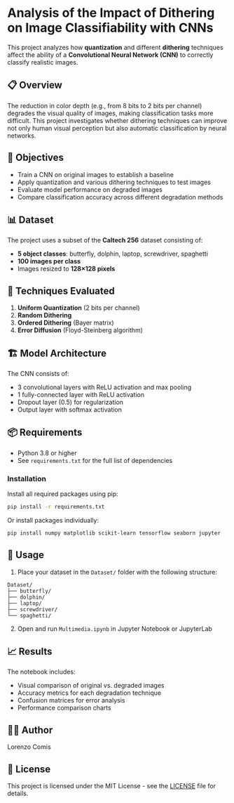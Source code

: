 # Analysis of the Impact of Dithering on Image Classifiability with CNNs

This project analyzes how **quantization** and different **dithering** techniques affect the ability of a **Convolutional Neural Network (CNN)** to correctly classify realistic images.

## 📋 Overview

The reduction in color depth (e.g., from 8 bits to 2 bits per channel) degrades the visual quality of images, making classification tasks more difficult. This project investigates whether dithering techniques can improve not only human visual perception but also automatic classification by neural networks.

## 🎯 Objectives

- Train a CNN on original images to establish a baseline
- Apply quantization and various dithering techniques to test images
- Evaluate model performance on degraded images
- Compare classification accuracy across different degradation methods

## 📊 Dataset

The project uses a subset of the **Caltech 256** dataset consisting of:
- **5 object classes**: butterfly, dolphin, laptop, screwdriver, spaghetti
- **100 images per class**
- Images resized to **128×128 pixels**

## 🔧 Techniques Evaluated

1. **Uniform Quantization** (2 bits per channel)
2. **Random Dithering**
3. **Ordered Dithering** (Bayer matrix)
4. **Error Diffusion** (Floyd-Steinberg algorithm)

## 🏗️ Model Architecture

The CNN consists of:
- 3 convolutional layers with ReLU activation and max pooling
- 1 fully-connected layer with ReLU activation
- Dropout layer (0.5) for regularization
- Output layer with softmax activation

## 📦 Requirements

- Python 3.8 or higher
- See `requirements.txt` for the full list of dependencies

### Installation

Install all required packages using pip:

```bash
pip install -r requirements.txt
```

Or install packages individually:

```bash
pip install numpy matplotlib scikit-learn tensorflow seaborn jupyter
```

## 🚀 Usage

1. Place your dataset in the `Dataset/` folder with the following structure:
```
Dataset/
├── butterfly/
├── dolphin/
├── laptop/
├── screwdriver/
└── spaghetti/
```

2. Open and run `Multimedia.ipynb` in Jupyter Notebook or JupyterLab

## 📈 Results

The notebook includes:
- Visual comparison of original vs. degraded images
- Accuracy metrics for each degradation technique
- Confusion matrices for error analysis
- Performance comparison charts

## 👨‍💻 Author

Lorenzo Comis

## 📄 License

This project is licensed under the MIT License - see the [LICENSE](LICENSE) file for details.
